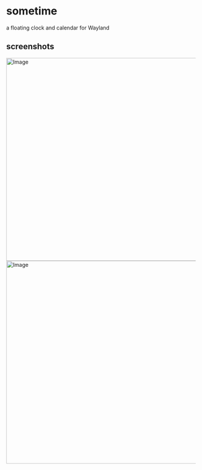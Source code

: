 # sometime

a floating clock and calendar for Wayland

## screenshots

<img width="960" height="540" alt="Image" src="https://github.com/user-attachments/assets/7f5c896a-8493-4381-9a83-71c7a830c19a" />

<img width="960" height="540" alt="Image" src="https://github.com/user-attachments/assets/314326e1-f953-456e-8d41-7e1d130ba204" />
